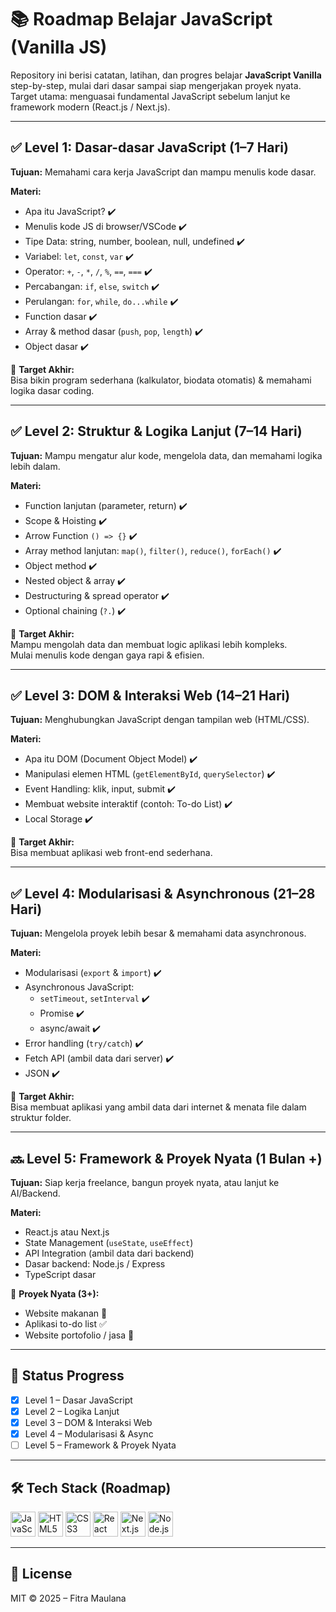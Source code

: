 # 📚 Roadmap Belajar JavaScript (Vanilla JS)

Repository ini berisi catatan, latihan, dan progres belajar **JavaScript Vanilla** step-by-step, mulai dari dasar sampai siap mengerjakan proyek nyata.  
Target utama: menguasai fundamental JavaScript sebelum lanjut ke framework modern (React.js / Next.js).

---

## ✅ Level 1: Dasar-dasar JavaScript (1–7 Hari)

**Tujuan:** Memahami cara kerja JavaScript dan mampu menulis kode dasar.

**Materi:**

- Apa itu JavaScript? ✔️
- Menulis kode JS di browser/VSCode ✔️
- Tipe Data: string, number, boolean, null, undefined ✔️
- Variabel: `let`, `const`, `var` ✔️
- Operator: `+`, `-`, `*`, `/`, `%`, `==`, `===` ✔️
- Percabangan: `if`, `else`, `switch` ✔️
- Perulangan: `for`, `while`, `do...while` ✔️
- Function dasar ✔️
- Array & method dasar (`push`, `pop`, `length`) ✔️
- Object dasar ✔️

🎯 **Target Akhir:**  
Bisa bikin program sederhana (kalkulator, biodata otomatis) & memahami logika dasar coding.

---

## ✅ Level 2: Struktur & Logika Lanjut (7–14 Hari)

**Tujuan:** Mampu mengatur alur kode, mengelola data, dan memahami logika lebih dalam.

**Materi:**

- Function lanjutan (parameter, return) ✔️
- Scope & Hoisting ✔️
- Arrow Function `() => {}` ✔️
- Array method lanjutan: `map()`, `filter()`, `reduce()`, `forEach()` ✔️
- Object method ✔️
- Nested object & array ✔️
- Destructuring & spread operator ✔️
- Optional chaining (`?.`) ✔️

🎯 **Target Akhir:**  
Mampu mengolah data dan membuat logic aplikasi lebih kompleks.  
Mulai menulis kode dengan gaya rapi & efisien.

---

## ✅ Level 3: DOM & Interaksi Web (14–21 Hari)

**Tujuan:** Menghubungkan JavaScript dengan tampilan web (HTML/CSS).

**Materi:**

- Apa itu DOM (Document Object Model) ✔️
- Manipulasi elemen HTML (`getElementById`, `querySelector`) ✔️
- Event Handling: klik, input, submit ✔️
- Membuat website interaktif (contoh: To-do List) ✔️
- Local Storage ✔️

🎯 **Target Akhir:**  
Bisa membuat aplikasi web front-end sederhana.

---

## ✅ Level 4: Modularisasi & Asynchronous (21–28 Hari)

**Tujuan:** Mengelola proyek lebih besar & memahami data asynchronous.

**Materi:**

- Modularisasi (`export` & `import`) ✔️
- Asynchronous JavaScript:
  - `setTimeout`, `setInterval` ✔️
  - Promise ✔️
  - async/await ✔️
- Error handling (`try/catch`) ✔️
- Fetch API (ambil data dari server) ✔️
- JSON ✔️

🎯 **Target Akhir:**  
Bisa membuat aplikasi yang ambil data dari internet & menata file dalam struktur folder.

---

## 🔜 Level 5: Framework & Proyek Nyata (1 Bulan +)

**Tujuan:** Siap kerja freelance, bangun proyek nyata, atau lanjut ke AI/Backend.

**Materi:**

- React.js atau Next.js
- State Management (`useState`, `useEffect`)
- API Integration (ambil data dari backend)
- Dasar backend: Node.js / Express
- TypeScript dasar

🎯 **Proyek Nyata (3+):**

- Website makanan 🍔
- Aplikasi to-do list ✅
- Website portofolio / jasa 💼

---

## 📌 Status Progress

- [x] Level 1 – Dasar JavaScript
- [x] Level 2 – Logika Lanjut
- [x] Level 3 – DOM & Interaksi Web
- [x] Level 4 – Modularisasi & Async
- [ ] Level 5 – Framework & Proyek Nyata

---

## 🛠️ Tech Stack (Roadmap)

<p>
  <img src="https://cdn.jsdelivr.net/gh/devicons/devicon/icons/javascript/javascript-original.svg" width="40" alt="JavaScript"/>
  <img src="https://cdn.jsdelivr.net/gh/devicons/devicon/icons/html5/html5-original.svg" width="40" alt="HTML5"/>
  <img src="https://cdn.jsdelivr.net/gh/devicons/devicon/icons/css3/css3-original.svg" width="40" alt="CSS3"/>
  <img src="https://cdn.jsdelivr.net/gh/devicons/devicon/icons/react/react-original.svg" width="40" alt="React"/>
  <img src="https://cdn.jsdelivr.net/gh/devicons/devicon/icons/nextjs/nextjs-original.svg" width="40" alt="Next.js"/>
  <img src="https://cdn.jsdelivr.net/gh/devicons/devicon/icons/nodejs/nodejs-original.svg" width="40" alt="Node.js"/>
</p>

---

## 📜 License

MIT © 2025 – Fitra Maulana
